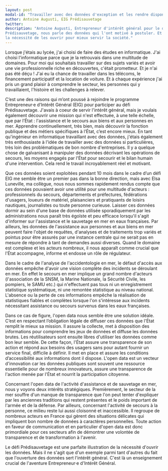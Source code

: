 ```yaml
---
layout: post
modal-id: "Travailler avec des données d'exception et les rendre disponibles : retour d'expérience d'Antoine Augusti"
author: Antoine Augusti, EIG Prédisauvetage
twitter: 
description: "Antoine Augusti, Entrepreneur d'intérêt général pour le défi 
Prédisauvetage, nous parle des données qui l'ont motivé à postuler. Et de 
la nécessité de les ouvrir pour mieux servir la société."
---
```


Lorsque j'étais au lycée, j'ai choisi de faire des études en informatique. 
J'ai choisi l'informatique parce que je la retrouvais dans une multitude 
de domaines. Pour moi qui souhaitais travailler sur des sujets variés et 
avoir une vie professionnelle riche en découvertes, c'était prometteur. 
Et je n'ai pas été déçu ! J'ai eu la chance de travailler dans les 
télécoms, le financement participatif et la location de voiture. Et à 
chaque expérience j'ai pris un grand plaisir à comprendre le secteur, 
les personnes qui y travaillaient, l'histoire et les challenges à relever. 

C’est une des raisons qui m’ont poussé à rejoindre le programme 
Entrepreneur·e d’Intérêt Général (EIG) pour participer au défi 
Prédisauvetage. J'avais à coeur de servir l'intérêt général, mais je 
voulais également découvrir une mission qui n'est effectuée, à une telle 
échelle, que par l’État : l'assistance et le secours aux biens et aux 
personnes en mer. Apprendre continuellement, très bien, mais découvrir 
la fonction publique et des métiers spécifiques à l’État, c’est encore 
mieux. En tant qu'ingénieur en informatique travaillant avec des 
données, j'étais également très enthousiaste à l'idée de travailler 
avec des données si particulières, très loin des problématiques de bon 
nombre d'entreprises. Il y a quelque chose de galvanisant à manipuler 
des données décrivant les opérations de secours, les moyens engagés 
par l'État pour secourir et le bilan humain d'une intervention. Cela 
rend le travail incroyablement réel et motivant.

Que ces données soient exploitées pendant 10 mois dans le cadre d’un 
défi EIG me semble être un premier pas dans la bonne direction, mais 
avec Elsa Luneville, ma collègue, nous nous sommes rapidement rendus 
compte que ces données pouvaient avoir une utilité pour une multitude 
d'acteurs : professionnels du secours, départements et préfectures, 
fédérations d'usagers, loueurs de matériel, plaisanciers et pratiquants 
de loisirs nautiques, journalistes ou toute personne curieuse. Laisser 
ces données dormir au sein d'une base de données utilisée sporadiquement
par les administrations nous paraît très égoïste et peu efficace lorsqu'il
s'agit d'informer sur l'assistance et le sauvetage en mer en eaux françaises.
Par ailleurs, les données de l'assistance aux personnes et aux biens en mer
peuvent faire l'objet de requêtes, d'analyses et de traitements trop variés
et pointus pour être assurés par une instance centrale qui ne serait pas en
mesure de répondre à tant de demandes aussi diverses. Quand le domaine est 
complexe et les acteurs nombreux, il nous apparaît comme crucial que l'État
accompagne, informe et endosse un rôle de régulateur.

Dans le cadre de l'analyse de l'accidentologie en mer, le défaut d'accès aux
données empêche d'avoir une vision complète des incidents se déroulant en mer. 
En effet le secours en mer implique un grand nombre d'acteurs (l'association de 
la SNSM, la Marine Nationale, la Sécurité Civile, les pompiers, le SAMU etc.) 
qui n'effectuent pas tous ni un enregistrement statistique systématique, ni 
une remontée statistique au niveau national. L'absence ou la perte de ces 
informations empêche la réalisation de statistiques fiables et complètes 
lorsque l'on s'intéresse aux incidents nécessitant assistance ou secours 
survenus dans les eaux françaises. 

Dans ce cas de figure, l'open data nous semble être une solution idéale. 
C’est en respectant l’obligation légale de diffuser ces données que l'État
remplit le mieux sa mission. Il assure la collecte, met à disposition des 
informations pour comprendre les jeux de données et diffuse les données brutes. 
Les réutilisateurs sont ensuite libres d'utiliser les données comme bon leur 
semble. De cette façon, l'État assure une transparence de son action et répond
aux besoins des usagers sans pour autant fournir un service final, difficile à
définir. Il met en place et assure les conditions d’accessibilité aux 
informations dont il dispose.  L'open data est un vecteur d'innovation car 
les données publiques sont souvent une ressource essentielle pour de nombreux 
innovateurs, assure une transparence de l'action menée par l'État et nourrit 
la participation citoyenne.

Concernant l'open data de l'activité d'assistance et de sauvetage en mer, 
nous y voyons deux intérêts stratégiques. Premièrement, le secteur de la mer 
souffre d'un manque de transparence que l'on peut tenter d'expliquer par les 
anciennes traditions qui restent présentes et le poids important de l'armée 
et de la défense. Par ailleurs, concernant l'activité de secours à la personne,
ce milieu reste lui aussi cloisonné et inaccessible. Il regroupe de nombreux 
acteurs en France qui gèrent des situations délicates qui impliquent bon nombre
de données à caractères personnelles. Toute action en faveur de communication 
et en particulier d'open data est donc primordiale pour ces secteurs afin de 
démontrer une volontée de transparence et de transformation à l'avenir.

Le défi Prédisauvetage est une parfaite illustration de la nécessité d'ouvrir 
les données. Mais il ne s'agit que d'un exemple parmi tant d'autres du fait 
que l'ouverture des données sert l'intérêt général. C'est là un enseignement 
crucial de l'aventure Entrepreneur·e d'Intérêt Général.
